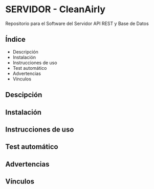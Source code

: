 # SERVIDOR - CleanAirly
Repositorio para el Software del Servidor API REST y Base de Datos
## Índice
- Descripción
- Instalación
- Instrucciones de uso
- Test automático
- Advertencias
- Vínculos

## Descipción
## Instalación
## Instrucciones de uso
## Test automático
## Advertencias
## Vínculos